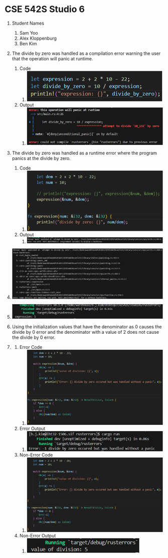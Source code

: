 # CSE 542S Studio 6

1. Student Names
    1. Sam Yoo
    2. Alex Kloppenburg
    3. Ben Kim

2. The divide by zero was handled as a compilation error warning the user that the operation will panic at runtime.
    1. Code
        1. ![alt text](images/image.png)
    2. Output
        1. ![alt text](images/image-1.png)

3. The divide by zero was handled as a runtime error where the program panics at the divide by zero.
    1. Code
        1. ![alt text](images/image-6.png)
    2. Output
        1. ![alt text](images/image-3.png)

4. ![alt text](images/image-4.png)

5. ![alt text](images/image-5.png)

6. Using the initialization values that have the denominator as 0 causes the divide by 0 error and the denominator with a value of 2 does not cause the divide by 0 error.

7. 
    1. Error Code
        1. ![alt text](images/image-7.png)
    2. Error Output
        1. ![alt text](images/image-8.png)
    3. Non-Error Code
        1. ![alt text](images/image-9.png)
    4. Non-Error Output
        1. ![alt text](images/image-10.png)

